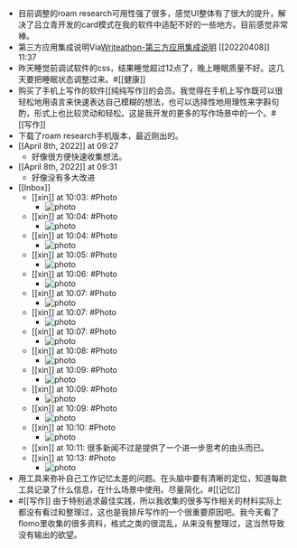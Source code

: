- 目前调整的roam research可用性强了很多，感觉UI整体有了很大的提升，解决了吕立青开发的card模式在我的软件中适配不好的一些地方。目前感觉非常棒。
- 第三方应用集成说明Via[Writeathon-第三方应用集成说明](https://www.writeathon.cn/share/615576e9c20b4f448275c23c) [[20220408]] 11:37
- 昨天睡觉前调试软件的css，结果睡觉超过12点了，晚上睡眠质量不好。这几天要把睡眠状态调整过来。#[[健康]]
- 购买了手机上写作的软件[[纯纯写作]]的会员。我觉得在手机上写作既可以很轻松地用语言来快速表达自己模糊的想法，也可以选择性地用理性来字斟句酌，形式上也比较灵动和轻松。这是我开发的更多的写作场景中的一个。#[[写作]]
- 下载了roam research手机版本，最近刚出的。
- [[April 8th, 2022]] at 09:27
    - 好像很方便快速收集想法。
- [[April 8th, 2022]] at 09:31
    - 好像没有多大改进
- [[Inbox]]
    - [[xin]] at 10:03: #Photo
        - ![photo](https://firebasestorage.googleapis.com/v0/b/firescript-577a2.appspot.com/o/imgs%2Fapp%2Fxinyiheng%2FjwotQy2l5?alt=media&token=cc4d124c-0669-4c76-8851-9ef5daeda9a4)
    - [[xin]] at 10:04: #Photo
        - ![photo](https://firebasestorage.googleapis.com/v0/b/firescript-577a2.appspot.com/o/imgs%2Fapp%2Fxinyiheng%2FBLVlPTP30?alt=media&token=560fe8c1-31af-4d5b-a123-38f4f8289fb6)
    - [[xin]] at 10:04: #Photo
        - ![photo](https://firebasestorage.googleapis.com/v0/b/firescript-577a2.appspot.com/o/imgs%2Fapp%2Fxinyiheng%2F5r9NHu4gB?alt=media&token=1210af63-abe6-4a4d-9484-ae0d371b04dd)
    - [[xin]] at 10:05: #Photo
        - ![photo](https://firebasestorage.googleapis.com/v0/b/firescript-577a2.appspot.com/o/imgs%2Fapp%2Fxinyiheng%2FtUsdhbyCk?alt=media&token=315691d3-51f3-4c98-9290-81e95ce14eba)
    - [[xin]] at 10:06: #Photo
        - ![photo](https://firebasestorage.googleapis.com/v0/b/firescript-577a2.appspot.com/o/imgs%2Fapp%2Fxinyiheng%2F1D-MOuhLO?alt=media&token=5aff2dfa-8fa3-48ac-ae2c-7e7fba34ec5d)
    - [[xin]] at 10:07: #Photo
        - ![photo](https://firebasestorage.googleapis.com/v0/b/firescript-577a2.appspot.com/o/imgs%2Fapp%2Fxinyiheng%2FdaBRE2Km3?alt=media&token=3bf2de6f-1f5f-47a3-9db1-16261d99ed36)
    - [[xin]] at 10:07: #Photo
        - ![photo](https://firebasestorage.googleapis.com/v0/b/firescript-577a2.appspot.com/o/imgs%2Fapp%2Fxinyiheng%2FBeVR4IZo-?alt=media&token=61e16c3c-f229-4b8b-93b8-73719270b664)
    - [[xin]] at 10:07: #Photo
        - ![photo](https://firebasestorage.googleapis.com/v0/b/firescript-577a2.appspot.com/o/imgs%2Fapp%2Fxinyiheng%2FuudS8O6rk?alt=media&token=d1bb7822-ed63-4cf2-86c1-4bde367ae71b)
    - [[xin]] at 10:08: #Photo
        - ![photo](https://firebasestorage.googleapis.com/v0/b/firescript-577a2.appspot.com/o/imgs%2Fapp%2Fxinyiheng%2FLMGS5sYjE?alt=media&token=dddf1883-22a3-4f9c-9943-fc3b804934ce)
    - [[xin]] at 10:09: #Photo
        - ![photo](https://firebasestorage.googleapis.com/v0/b/firescript-577a2.appspot.com/o/imgs%2Fapp%2Fxinyiheng%2FwiHgtVQU6?alt=media&token=1d2f8a2e-4e9f-492f-9c09-87a0c5f4ea71)
    - [[xin]] at 10:09: #Photo
        - ![photo](https://firebasestorage.googleapis.com/v0/b/firescript-577a2.appspot.com/o/imgs%2Fapp%2Fxinyiheng%2FKDIostsO8?alt=media&token=414c057e-b393-4ca1-ae7b-a45695aca552)
    - [[xin]] at 10:09: #Photo
        - ![photo](https://firebasestorage.googleapis.com/v0/b/firescript-577a2.appspot.com/o/imgs%2Fapp%2Fxinyiheng%2FOLbUTTaAv?alt=media&token=210885ae-186b-4485-8fa7-4dab4dd184b9)
    - [[xin]] at 10:10: #Photo
        - ![photo](https://firebasestorage.googleapis.com/v0/b/firescript-577a2.appspot.com/o/imgs%2Fapp%2Fxinyiheng%2FTg8_0IxBo?alt=media&token=13095081-c4e9-4971-859a-3de2babedb5f)
    - [[xin]] at 10:11: 很多新闻不过是提供了一个进一步思考的由头而已。
    - [[xin]] at 10:13: #Photo
        - ![photo](https://firebasestorage.googleapis.com/v0/b/firescript-577a2.appspot.com/o/imgs%2Fapp%2Fxinyiheng%2FPvvGeRr-0?alt=media&token=bb2ca7f7-77c3-43eb-9a9b-72e996138e13)
- 用工具来弥补自己工作记忆太差的问题。在头脑中要有清晰的定位，知道每款工具记录了什么信息，在什么场景中使用。尽量简化。#[[记忆]] 
- #[[写作]] 由于特别追求最佳实践，所以我收集的很多写作相关的材料实际上都没有看过和整理过，这也是我排斥写作的一个很重要原因吧。我今天看了flomo里收集的很多资料，格式之类的很混乱，从来没有整理过，这当然导致没有输出的欲望。
